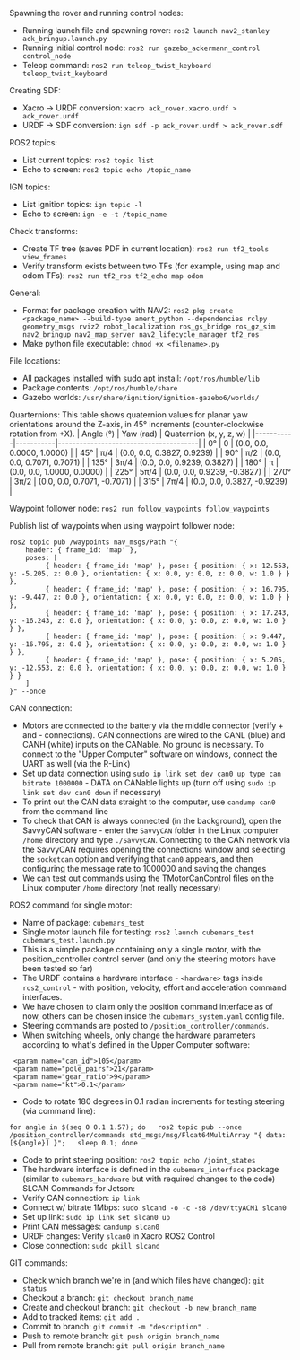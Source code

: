 Spawning the rover and running control nodes:
* Running launch file and spawning rover:  ```ros2 launch nav2_stanley ack_bringup.launch.py```
* Running initial control node:  ```ros2 run gazebo_ackermann_control control_node```
* Teleop command: ```ros2 run teleop_twist_keyboard teleop_twist_keyboard```

Creating SDF:
* Xacro -> URDF conversion:  ```xacro ack_rover.xacro.urdf > ack_rover.urdf```
* URDF -> SDF conversion:  ```ign sdf -p ack_rover.urdf > ack_rover.sdf```

ROS2 topics:
* List current topics: ```ros2 topic list```
* Echo to screen: ```ros2 topic echo /topic_name```

IGN topics:
* List ignition topics: ```ign topic -l```
* Echo to screen: ```ign -e -t /topic_name```

Check transforms:
* Create TF tree (saves PDF in current location): ```ros2 run tf2_tools view_frames```
* Verify transform exists between two TFs (for example, using map and odom TFs): ```ros2 run tf2_ros tf2_echo map odom```

General:
* Format for package creation with NAV2:
  ```ros2 pkg create <package_name> --build-type ament_python --dependencies rclpy geometry_msgs rviz2 robot_localization ros_gs_bridge ros_gz_sim nav2_bringup nav2_map_server nav2_lifecycle_manager tf2_ros```
* Make python file executable: ```chmod +x <filename>.py```

File locations:
* All packages installed with sudo apt install: ```/opt/ros/humble/lib```
* Package contents: ```/opt/ros/humble/share```
* Gazebo worlds: ```/usr/share/ignition/ignition-gazebo6/worlds/```

Quarternions:
This table shows quaternion values for planar yaw orientations around the Z-axis, in 45° increments (counter-clockwise rotation from +X).
| Angle (°) | Yaw (rad) | Quaternion (x, y, z, w)               |
|-----------|-----------|---------------------------------------|
| 0°        | 0         | (0.0, 0.0, 0.0000, 1.0000)            |
| 45°       | π/4       | (0.0, 0.0, 0.3827, 0.9239)            |
| 90°       | π/2       | (0.0, 0.0, 0.7071, 0.7071)            |
| 135°      | 3π/4      | (0.0, 0.0, 0.9239, 0.3827)            |
| 180°      | π         | (0.0, 0.0, 1.0000, 0.0000)            |
| 225°      | 5π/4      | (0.0, 0.0, 0.9239, -0.3827)           |
| 270°      | 3π/2      | (0.0, 0.0, 0.7071, -0.7071)           |
| 315°      | 7π/4      | (0.0, 0.0, 0.3827, -0.9239)           |

Waypoint follower node:
```ros2 run follow_waypoints follow_waypoints```

Publish list of waypoints when using waypoint follower node:
```
ros2 topic pub /waypoints nav_msgs/Path "{
    header: { frame_id: 'map' },
    poses: [
         { header: { frame_id: 'map' }, pose: { position: { x: 12.553, y: -5.205, z: 0.0 }, orientation: { x: 0.0, y: 0.0, z: 0.0, w: 1.0 } } },
         { header: { frame_id: 'map' }, pose: { position: { x: 16.795, y: -9.447, z: 0.0 }, orientation: { x: 0.0, y: 0.0, z: 0.0, w: 1.0 } } },
         { header: { frame_id: 'map' }, pose: { position: { x: 17.243, y: -16.243, z: 0.0 }, orientation: { x: 0.0, y: 0.0, z: 0.0, w: 1.0 } } },
         { header: { frame_id: 'map' }, pose: { position: { x: 9.447,  y: -16.795, z: 0.0 }, orientation: { x: 0.0, y: 0.0, z: 0.0, w: 1.0 } } },
         { header: { frame_id: 'map' }, pose: { position: { x: 5.205,  y: -12.553, z: 0.0 }, orientation: { x: 0.0, y: 0.0, z: 0.0, w: 1.0 } } }
    ]
}" --once
```
CAN connection:
* Motors are connected to the battery via the middle connector (verify + and - connections). CAN connections are wired to the CANL (blue) and CANH (white) inputs on the CANable. No ground is necessary. To connect to the "Upper Computer" software on windows, connect the UART as well (via the R-Link)
* Set up data connection using ```sudo ip link set dev can0 up type can bitrate 1000000``` - DATA on CANable lights up (turn off using ```sudo ip link set dev can0 down``` if necessary)
* To print out the CAN data straight to the computer, use ```candump can0``` from the command line
* To check that CAN is always connected (in the background), open the SavvyCAN software - enter the ```SavvyCAN``` folder in the Linux computer ```/home``` directory and type ```./SavvyCAN```. Connecting to the CAN network via the SavvyCAN requires opening the connections window and selecting the ```socketcan``` option and verifying that ```can0``` appears, and then configuring the message rate to 1000000 and saving the changes
* We can test out commands using the TMotorCanControl files on the Linux computer ```/home``` directory (not really necessary)

ROS2 command for single motor:
* Name of package: ```cubemars_test```
* Single motor launch file for testing:  ```ros2 launch cubemars_test cubemars_test.launch.py```
* This is a simple package containing only a single motor, with the position_controller control server (and only the steering motors have been tested so far)
* The URDF contains a hardware interface - ```<hardware>``` tags inside ```ros2_control``` - with position, velocity, effort and acceleration command interfaces.
* We have chosen to claim only the position command interface as of now, others can be chosen inside the ```cubemars_system.yaml``` config file.
* Steering commands are posted to ```/position_controller/commands```.
* When switching wheels, only change the hardware parameters according to what's defined in the Upper Computer software:
```                               
 <param name="can_id">105</param>
 <param name="pole_pairs">21</param>
 <param name="gear_ratio">9</param>
 <param name="kt">0.1</param>
````
* Code to rotate 180 degrees in 0.1 radian increments for testing steering (via command line):
```
for angle in $(seq 0 0.1 1.57); do   ros2 topic pub --once /position_controller/commands std_msgs/msg/Float64MultiArray "{ data: [${angle}] }";   sleep 0.1; done
```
* Code to print steering position: ```ros2 topic echo /joint_states```
* The hardware interface is defined in the ```cubemars_interface``` package (similar to ```cubemars_hardware``` but with required changes to the code)
SLCAN Commands for Jetson:
* Verify CAN connection: ```ip link```
* Connect w/ bitrate 1Mbps: ```sudo slcand -o -c -s8 /dev/ttyACM1 slcan0```
* Set up link: ```sudo ip link set slcan0 up```
* Print CAN messages: ```candump slcan0```
* URDF changes: Verify ```slcan0``` in Xacro ROS2 Control
* Close connection: ```sudo pkill slcand```

GIT commands:
* Check which branch we're in (and which files have changed): ```git status```
* Checkout a branch: ```git checkout branch_name```
* Create and checkout branch: ```git checkout -b new_branch_name```
* Add to tracked items: ```git add .```
* Commit to branch: ```git commit -m "description" .```
* Push to remote branch: ```git push origin branch_name```
* Pull from remote branch: ```git pull origin branch_name```
